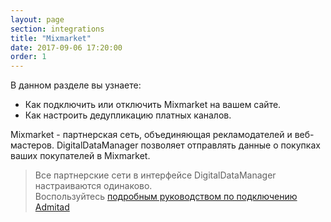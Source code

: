 ```yaml
---
layout: page
section: integrations
title: "Mixmarket"
date: 2017-09-06 17:20:00
order: 1
---
```


В данном разделе вы узнаете: 
* Как подключить или отключить Mixmarket на вашем сайте.
* Как настроить дедупликацию платных каналов.

Mixmarket - партнерская сеть, объединяющая рекламодателей и веб-мастеров. DigitalDataManager позволяет отправлять данные о покупках ваших покупателей в Mixmarket.

>Все партнерские сети в интерфейсе DigitalDataManager настраиваются одинаково. <br /> Воспользуйтесь [подробным руководством по подключению Admitad](/integrations/admitad)